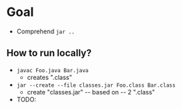 # Goal
* Comprehend `jar ..`

## How to run locally?
* `javac Foo.java Bar.java`
  * creates ".class"
* `jar --create --file classes.jar Foo.class Bar.class`
  * create "classes.jar" -- based on -- 2 ".class"
* TODO: